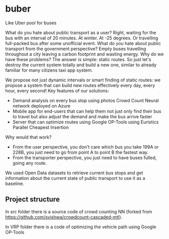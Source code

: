 # buber
Like Uber pool for buses

What do you hate about public transport as a user? Right, waiting for the bus with an interval of 20 minutes. At winter. At -25 degrees. Or travelling full-packed bus after some unofficial event.
What do you hate about public transport from the government perspective? Empty buses travelling throughout a city leaving a carbon footprint and wasting energy. 
Why do we have these problems?
The answer is simple: static routes.
So just let's destroy the current system totally and build a new one, similar to already familiar for many citizens taxi app system. 

We propose not just dynamic intervals or smart finding of static routes: we propose a system that can build new routes effectively every day, every hour, every second! 
Key features of our solutions:
* Demand analysis on every bus stop using photos Crowd Count Neural network deployed on Azure
* Mobile app for end-users that can help them not just only find their bus to travel but also adjust the demand and make the bus arrive faster
* Server that can optimize routes using Google OP-Tools using Euristics Parallel Cheapest Insertion

Why would that work? 
* From the user perspective, you don't care which bus you take 199A or 228B, you just need to go from point A to point B the fastest way. 
* From the transporter perspective, you just need to have buses fulled, going any route. 

We used Open Data datasets to retrieve current bus stops and get information about the current state of public transport to use it as a baseline.

## Project structure

In src folder there is a source code of crowd counting NN (forked from https://github.com/svishwa/crowdcount-cascaded-mtl). 

In VRP folder there is a code of optimizing the vehicle path using Google OP-Tools 